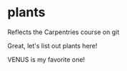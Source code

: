 # plants
Reflects the Carpentries course on git

Great, let's list out plants here!

VENUS is my favorite one!
